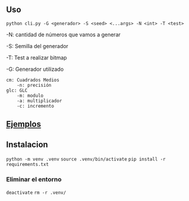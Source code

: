 ## Uso
`python cli.py -G <generador> -S <seed> <...args> -N <int> -T <test>`

-N: cantidad de números que vamos a generar

-S: Semilla del generador

-T: Test a realizar
    bitmap

-G: Generador utilizado

    cm: Cuadrados Medios
        -n: precisión 
    glc: GLC
        -m: modulo
        -a: multiplicador
        -c: incremento

## [Ejemplos](./examples.md)

## Instalacion 
`python -m venv .venv`
`source .venv/bin/activate`
`pip install -r requirements.txt`

### Eliminar el entorno
`deactivate`
`rm -r .venv/`
